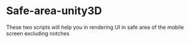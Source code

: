 # Safe-area-unity3D
These two scripts will help you in rendering UI in safe area of the mobile screen excluding notches
